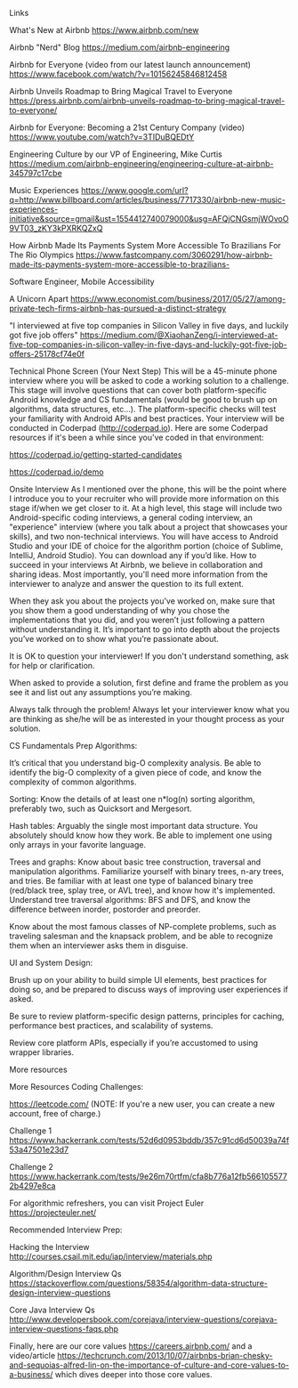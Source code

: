 Links

What's New at Airbnb https://www.airbnb.com/new

Airbnb "Nerd" Blog https://medium.com/airbnb-engineering

Airbnb for Everyone (video from our latest launch announcement) https://www.facebook.com/watch/?v=10156245846812458

Airbnb Unveils Roadmap to Bring Magical Travel to Everyone https://press.airbnb.com/airbnb-unveils-roadmap-to-bring-magical-travel-to-everyone/

Airbnb for Everyone: Becoming a 21st Century Company (video) https://www.youtube.com/watch?v=3TIDuBQEDtY

Engineering Culture by our VP of Engineering, Mike Curtis https://medium.com/airbnb-engineering/engineering-culture-at-airbnb-345797c17cbe

Music Experiences https://www.google.com/url?q=http://www.billboard.com/articles/business/7717330/airbnb-new-music-experiences-initiative&source=gmail&ust=1554412740079000&usg=AFQjCNGsmjWOvoO9VT03_zKY3kPXRKQZxQ

How Airbnb Made Its Payments System More Accessible To Brazilians For The Rio Olympics https://www.fastcompany.com/3060291/how-airbnb-made-its-payments-system-more-accessible-to-brazilians-

Software Engineer, Mobile Accessibility

A Unicorn Apart https://www.economist.com/business/2017/05/27/among-private-tech-firms-airbnb-has-pursued-a-distinct-strategy

"I interviewed at five top companies in Silicon Valley in five days, and luckily got five job offers" https://medium.com/@XiaohanZeng/i-interviewed-at-five-top-companies-in-silicon-valley-in-five-days-and-luckily-got-five-job-offers-25178cf74e0f

Technical Phone Screen (Your Next Step)
This will be a 45-minute phone interview where you will be asked to code a working solution to a challenge. This stage will involve questions that can cover both platform-specific Android knowledge and CS fundamentals (would be good to brush up on algorithms, data structures, etc…). The platform-specific checks will test your familiarity with Android APIs and best practices. Your interview will be conducted in Coderpad (http://coderpad.io).
Here are some Coderpad resources if it's been a while since you've coded in that environment:

https://coderpad.io/getting-started-candidates

https://coderpad.io/demo

Onsite Interview
As I mentioned over the phone, this will be the point where I introduce you to your recruiter who will provide more information on this stage if/when we get closer to it. At a high level, this stage will include two Android-specific coding interviews, a general coding interview, an "experience" interview (where you talk about a project that showcases your skills), and two non-technical interviews. You will have access to Android Studio and your IDE of choice for the algorithm portion (choice of Sublime, IntelliJ, Android Studio). You can download any if you’d like.
How to succeed in your interviews
At Airbnb, we believe in collaboration and sharing ideas. Most importantly, you'll need more information from the interviewer to analyze and answer the question to its full extent.

When they ask you about the projects you’ve worked on, make sure that you show them a good understanding of why you chose the implementations that you did, and you weren’t just following a pattern without understanding it. It’s important to go into depth about the projects you’ve worked on to show what you’re passionate about.

It is OK to question your interviewer! If you don't understand something, ask for help or clarification.

When asked to provide a solution, first define and frame the problem as you see it and list out any assumptions you’re making.

Always talk through the problem! Always let your interviewer know what you are thinking as she/he will be as interested in your thought process as your solution.


CS Fundamentals Prep
Algorithms:

It’s critical that you understand big-O complexity analysis. Be able to identify the big-O complexity of a given piece of code, and know the complexity of common algorithms.

Sorting: Know the details of at least one n*log(n) sorting algorithm, preferably two, such as Quicksort and Mergesort.

Hash tables: Arguably the single most important data structure. You absolutely should know how they work. Be able to implement one using only arrays in your favorite language.

Trees and graphs: Know about basic tree construction, traversal and manipulation algorithms. Familiarize yourself with binary trees, n-ary trees, and tries. Be familiar with at least one type of balanced binary tree (red/black tree, splay tree, or AVL tree), and know how it's implemented. Understand tree traversal algorithms: BFS and DFS, and know the difference between inorder, postorder and preorder.

Know about the most famous classes of NP-complete problems, such as traveling salesman and the knapsack problem, and be able to recognize them when an interviewer asks them in disguise.

UI and System Design:

Brush up on your ability to build simple UI elements, best practices for doing so, and be prepared to discuss ways of improving user experiences if asked.

Be sure to review platform-specific design patterns, principles for caching, performance best practices, and scalability of systems.

Review core platform APIs, especially if you’re accustomed to using wrapper libraries.

More resources


More Resources
Coding Challenges:

https://leetcode.com/ (NOTE: If you're a new user, you can create a new account, free of charge.)

Challenge 1 https://www.hackerrank.com/tests/52d6d0953bddb/357c91cd6d50039a74f53a47501e23d7

Challenge 2 https://www.hackerrank.com/tests/9e26m70rtfm/cfa8b776a12fb5661055772b4297e8ca

For algorithmic refreshers, you can visit Project Euler https://projecteuler.net/

Recommended Interview Prep:

Hacking the Interview http://courses.csail.mit.edu/iap/interview/materials.php

Algorithm/Design Interview Qs https://stackoverflow.com/questions/58354/algorithm-data-structure-design-interview-questions

Core Java Interview Qs http://www.developersbook.com/corejava/interview-questions/corejava-interview-questions-faqs.php


Finally, here are our core values https://careers.airbnb.com/ and a video/article https://techcrunch.com/2013/10/07/airbnbs-brian-chesky-and-sequoias-alfred-lin-on-the-importance-of-culture-and-core-values-to-a-business/ which dives deeper into those core values.
